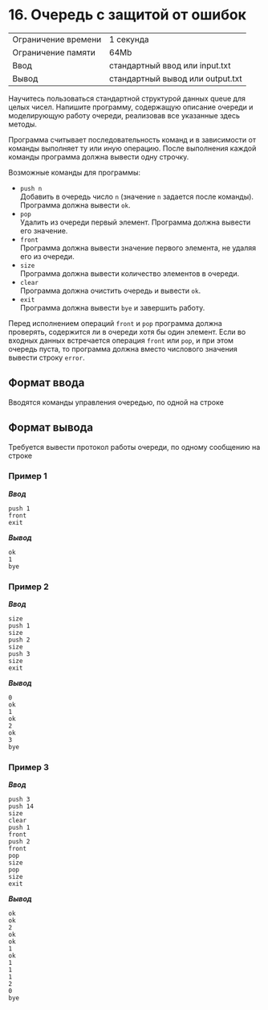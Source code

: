# 16. Очередь с защитой от ошибок

|                   |                                |
|-------------------|--------------------------------|
|Ограничение времени|1 секунда                       |
|Ограничение памяти |64Mb                            |
|Ввод               |стандартный ввод или input.txt  |
|Вывод              |стандартный вывод или output.txt|

Научитесь пользоваться стандартной структурой данных queue для целых чисел. Напишите программу, содержащую описание очереди и моделирующую работу очереди, реализовав все указанные здесь методы.

Программа считывает последовательность команд и в зависимости от команды выполняет ту или иную операцию. После выполнения каждой команды программа должна вывести одну строчку.

Возможные команды для программы:

- `push n`  
Добавить в очередь число `n` (значение `n` задается после команды). Программа должна вывести `ok`.
- `pop`  
Удалить из очереди первый элемент. Программа должна вывести его значение.
- `front`  
Программа должна вывести значение первого элемента, не удаляя его из очереди.
- `size`  
Программа должна вывести количество элементов в очереди.
- `clear`  
Программа должна очистить очередь и вывести `ok`.
- `exit`  
Программа должна вывести `bye` и завершить работу.

Перед исполнением операций `front` и `pop` программа должна проверять, содержится ли в очереди хотя бы один элемент. Если во входных данных встречается операция `front` или `pop`, и при этом очередь пуста, то программа должна вместо числового значения вывести строку `error`.

## Формат ввода

Вводятся команды управления очередью, по одной на строке

## Формат вывода

Требуется вывести протокол работы очереди, по одному сообщению на строке

### Пример 1

***Ввод***

```text
push 1
front
exit
```

***Вывод***

```text
ok
1
bye
```

### Пример 2

***Ввод***

```text
size
push 1
size
push 2
size
push 3
size
exit
```

***Вывод***

```text
0
ok
1
ok
2
ok
3
bye
```

### Пример 3

***Ввод***

```text
push 3
push 14
size
clear
push 1
front
push 2
front
pop
size
pop
size
exit
```

***Вывод***

```text
ok
ok
2
ok
ok
1
ok
1
1
1
2
0
bye
```
